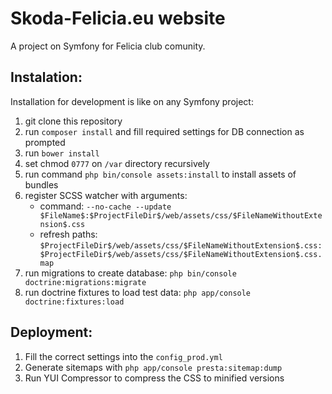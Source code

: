 Skoda-Felicia.eu website
=======

A project on Symfony for Felicia club comunity.

Instalation:
---

Installation for development is like on any Symfony project:


1. git clone this repository
2. run `composer install` and fill required settings for DB connection as prompted
3. run `bower install`
4. set chmod `0777` on `/var` directory recursively
5. run command `php bin/console assets:install` to install assets of bundles
6. register SCSS watcher with arguments:
    - command: `--no-cache --update $FileName$:$ProjectFileDir$/web/assets/css/$FileNameWithoutExtension$.css`
    - refresh paths: `$ProjectFileDir$/web/assets/css/$FileNameWithoutExtension$.css:$ProjectFileDir$/web/assets/css/$FileNameWithoutExtension$.css.map`
7. run migrations to create database: `php bin/console doctrine:migrations:migrate`
8. run doctrine fixtures to load test data: `php app/console doctrine:fixtures:load`

Deployment:
---

1. Fill the correct settings into the `config_prod.yml`
2. Generate sitemaps with `php app/console presta:sitemap:dump`
3. Run YUI Compressor to compress the CSS to minified versions